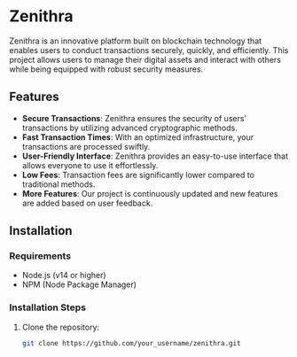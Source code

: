 # Zenithra

Zenithra is an innovative platform built on blockchain technology that enables users to conduct transactions securely, quickly, and efficiently. This project allows users to manage their digital assets and interact with others while being equipped with robust security measures.

## Features

- **Secure Transactions**: Zenithra ensures the security of users' transactions by utilizing advanced cryptographic methods.
- **Fast Transaction Times**: With an optimized infrastructure, your transactions are processed swiftly.
- **User-Friendly Interface**: Zenithra provides an easy-to-use interface that allows everyone to use it effortlessly.
- **Low Fees**: Transaction fees are significantly lower compared to traditional methods.
- **More Features**: Our project is continuously updated and new features are added based on user feedback.

## Installation

### Requirements

- Node.js (v14 or higher)
- NPM (Node Package Manager)

### Installation Steps

1. Clone the repository:
   ```bash
   git clone https://github.com/your_username/zenithra.git
